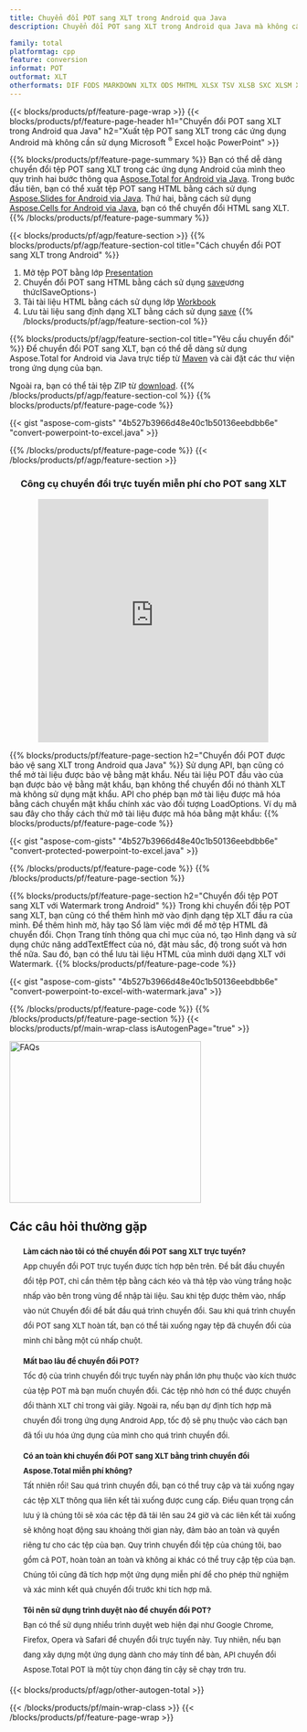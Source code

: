 ```yaml
---
title: Chuyển đổi POT sang XLT trong Android qua Java
description: Chuyển đổi POT sang XLT trong Android qua Java mà không cần sử dụng Microsoft Excel hoặc PowerPoint

family: total
platformtag: cpp
feature: conversion
informat: POT
outformat: XLT
otherformats: DIF FODS MARKDOWN XLTX ODS MHTML XLSX TSV XLSB SXC XLSM XLTM CSV EXCEL XLS XLAM DOC DOCX DOCM DOT DOTM DOTX ODT OTT RTF WORD WORDML TEXT FLATOPX
---
```

{{< blocks/products/pf/feature-page-wrap >}}
{{< blocks/products/pf/feature-page-header h1="Chuyển đổi POT sang XLT trong Android qua Java" h2="Xuất tệp POT sang XLT trong các ứng dụng Android mà không cần sử dụng Microsoft <sup>&reg;</sup> Excel hoặc PowerPoint" >}}

{{% blocks/products/pf/feature-page-summary %}}
Bạn có thể dễ dàng chuyển đổi tệp POT sang XLT trong các ứng dụng Android của mình theo quy trình hai bước thông qua [Aspose.Total for Android via Java](https://products.aspose.com/total/android-java/). Trong bước đầu tiên, bạn có thể xuất tệp POT sang HTML bằng cách sử dụng [Aspose.Slides for Android via Java](https://products.aspose.com/slides/android-java/). Thứ hai, bằng cách sử dụng [Aspose.Cells for Android via Java](https://products.aspose.com/cells/android-java/), bạn có thể chuyển đổi HTML sang XLT. 
{{% /blocks/products/pf/feature-page-summary  %}}

{{< blocks/products/pf/agp/feature-section >}}
{{% blocks/products/pf/agp/feature-section-col title="Cách chuyển đổi POT sang XLT trong Android" %}}
1. Mở tệp POT bằng lớp [Presentation](https://reference.aspose.com/slides/java/com.aspose.slides/Presentation)
2. Chuyển đổi POT sang HTML bằng cách sử dụng [save](https://reference.aspose.com/slides/java/com.aspose.slides/Presentation)ương thứcISaveOptions-)
3. Tải tài liệu HTML bằng cách sử dụng lớp [Workbook](https://reference.aspose.com/cells/java/com.aspose.cells/Workbook)
4. Lưu tài liệu sang định dạng XLT bằng cách sử dụng [save](https://reference.aspose.com/cells/java/com.aspose.cells/)
{{% /blocks/products/pf/agp/feature-section-col %}}

{{% blocks/products/pf/agp/feature-section-col title="Yêu cầu chuyển đổi" %}}
Để chuyển đổi POT sang XLT, bạn có thể dễ dàng sử dụng Aspose.Total for Android via Java trực tiếp từ [Maven](https://releases.aspose.com/total/java/) và cài đặt các thư viện trong ứng dụng của bạn.

Ngoài ra, bạn có thể tải tệp ZIP từ [download](https://releases.aspose.com/total/androidjava).
{{% /blocks/products/pf/agp/feature-section-col %}}
{{% blocks/products/pf/feature-page-code %}}

{{< gist "aspose-com-gists" "4b527b3966d48e40c1b50136eebdbb6e" "convert-powerpoint-to-excel.java" >}}



{{% /blocks/products/pf/feature-page-code %}}
{{< /blocks/products/pf/agp/feature-section >}}

<div class="container-fluid agp-content bg-white aboutfile box-1 vh100 section nopbtm">
<div class=container>
<div class=row>
<div class="demobox tc col-md-12 padding-0" align="center">

<h3>Công cụ chuyển đổi trực tuyến miễn phí cho POT sang XLT</h3>

<iframe title="Công cụ trực tuyến chuyển đổi từ pot sang xlt" style="border: none; height: 426px;" scrolling="no" src="https://total-conversion-app-65z5r2lp.k8s.dynabic.com/?to=xlt&from=pot" id="child-iframe" width="80%"></iframe>

</div></div>
</div></div>

{{% blocks/products/pf/feature-page-section  h2="Chuyển đổi POT được bảo vệ sang XLT trong Android qua Java" %}}
Sử dụng API, bạn cũng có thể mở tài liệu được bảo vệ bằng mật khẩu. Nếu tài liệu POT đầu vào của bạn được bảo vệ bằng mật khẩu, bạn không thể chuyển đổi nó thành XLT mà không sử dụng mật khẩu. API cho phép bạn mở tài liệu được mã hóa bằng cách chuyển mật khẩu chính xác vào đối tượng LoadOptions. Ví dụ mã sau đây cho thấy cách thử mở tài liệu được mã hóa bằng mật khẩu:
{{% blocks/products/pf/feature-page-code %}}

{{< gist "aspose-com-gists" "4b527b3966d48e40c1b50136eebdbb6e" "convert-protected-powerpoint-to-excel.java" >}}

{{% /blocks/products/pf/feature-page-code  %}}
{{% /blocks/products/pf/feature-page-section %}}

{{% blocks/products/pf/feature-page-section  h2="Chuyển đổi tệp POT sang XLT với Watermark trong Android" %}}
Trong khi chuyển đổi tệp POT sang XLT, bạn cũng có thể thêm hình mờ vào định dạng tệp XLT đầu ra của mình. Để thêm hình mờ, hãy tạo Sổ làm việc mới để mở tệp HTML đã chuyển đổi. Chọn Trang tính thông qua chỉ mục của nó, tạo Hình dạng và sử dụng chức năng addTextEffect của nó, đặt màu sắc, độ trong suốt và hơn thế nữa. Sau đó, bạn có thể lưu tài liệu HTML của mình dưới dạng XLT với Watermark.
{{% blocks/products/pf/feature-page-code %}}

{{< gist "aspose-com-gists" "4b527b3966d48e40c1b50136eebdbb6e" "convert-powerpoint-to-excel-with-watermark.java" >}}

{{% /blocks/products/pf/feature-page-code  %}}
{{% /blocks/products/pf/feature-page-section %}}
{{< blocks/products/pf/main-wrap-class isAutogenPage="true" >}}
<style>.howtolist li{margin-right: 0!important;line-height: 26px;position: relative;margin-bottom: 10px;font-size: 13px;list-style-type: none;}</style>
<div class="col-md-12 tl bg-gray-dark howtolist section">
  <a class="anchor" name="faqpage"></a>
  <div class="container tl dflex" itemscope="" itemtype="https://schema.org/FAQPage">
      <div class="col-md-4 howtosectiongfx">
          <img class="social-panel-hide-on-mobile" src="https://www.groupdocs.cloud/templates/brand/images/groupdocs/conversion/groupdocs_conversion-brand.png" alt="FAQs" width="335" height="283">
      </div>
      <div class="howtosection col-md-8">
          <div>
              <h2>Các câu hỏi thường gặp</h2>
              <ul>
                  <li itemscope="" itemprop="mainEntity" itemtype="https://schema.org/Question">
                      <div>
                          <span itemprop="name"><b>Làm cách nào tôi có thể chuyển đổi POT sang XLT trực tuyến?</b></span>
                      </div>
                      <div itemscope="" itemprop="acceptedAnswer" itemtype="https://schema.org/Answer">
                          <span itemprop="text">App chuyển đổi POT trực tuyến được tích hợp bên trên. Để bắt đầu chuyển đổi tệp POT, chỉ cần thêm tệp bằng cách kéo và thả tệp vào vùng trắng hoặc nhấp vào bên trong vùng để nhập tài liệu. Sau khi tệp được thêm vào, nhấp vào nút Chuyển đổi để bắt đầu quá trình chuyển đổi. Sau khi quá trình chuyển đổi POT sang XLT hoàn tất, bạn có thể tải xuống ngay tệp đã chuyển đổi của mình chỉ bằng một cú nhấp chuột.</span>
                      </div>
                  </li>
                  <li itemscope="" itemprop="mainEntity" itemtype="https://schema.org/Question">
                      <div>
                          <span itemprop="name"><b>Mất bao lâu để chuyển đổi POT?</b></span>
                      </div>
                      <div itemscope="" itemprop="acceptedAnswer" itemtype="https://schema.org/Answer">
                          <span itemprop="text">Tốc độ của trình chuyển đổi trực tuyến này phần lớn phụ thuộc vào kích thước của tệp POT mà bạn muốn chuyển đổi. Các tệp nhỏ hơn có thể được chuyển đổi thành XLT chỉ trong vài giây. Ngoài ra, nếu bạn dự định tích hợp mã chuyển đổi trong ứng dụng Android App, tốc độ sẽ phụ thuộc vào cách bạn đã tối ưu hóa ứng dụng của mình cho quá trình chuyển đổi.</span>
                      </div>
                  </li>
                  <li itemscope="" itemprop="mainEntity" itemtype="https://schema.org/Question">
                      <div>
                          <span itemprop="name"><b>Có an toàn khi chuyển đổi POT sang XLT bằng trình chuyển đổi Aspose.Total miễn phí không?</b></span>
                      </div>
                      <div itemscope="" itemprop="acceptedAnswer" itemtype="https://schema.org/Answer">
                          <span itemprop="text">Tất nhiên rồi! Sau quá trình chuyển đổi, bạn có thể truy cập và tải xuống ngay các tệp XLT thông qua liên kết tải xuống được cung cấp. Điều quan trọng cần lưu ý là chúng tôi sẽ xóa các tệp đã tải lên sau 24 giờ và các liên kết tải xuống sẽ không hoạt động sau khoảng thời gian này, đảm bảo an toàn và quyền riêng tư cho các tệp của bạn. Quy trình chuyển đổi tệp của chúng tôi, bao gồm cả POT, hoàn toàn an toàn và không ai khác có thể truy cập tệp của bạn. Chúng tôi cũng đã tích hợp một ứng dụng miễn phí để cho phép thử nghiệm và xác minh kết quả chuyển đổi trước khi tích hợp mã.</span>
                      </div>
                  </li>                 
                  <li itemscope="" itemprop="mainEntity" itemtype="https://schema.org/Question">
                      <div>
                          <span itemprop="name"><b>Tôi nên sử dụng trình duyệt nào để chuyển đổi POT?</b></span>
                      </div>
                      <div itemscope="" itemprop="acceptedAnswer" itemtype="https://schema.org/Answer">
                          <span itemprop="text">Bạn có thể sử dụng nhiều trình duyệt web hiện đại như Google Chrome, Firefox, Opera và Safari để chuyển đổi trực tuyến này. Tuy nhiên, nếu bạn đang xây dựng một ứng dụng dành cho máy tính để bàn, API chuyển đổi Aspose.Total POT là một tùy chọn đáng tin cậy sẽ chạy trơn tru.</span>
                      </div>
                  </li>
              </ul>
          </div>
      </div>
  </div>
{{< blocks/products/pf/agp/other-autogen-total >}}


{{< /blocks/products/pf/main-wrap-class >}}
{{< /blocks/products/pf/feature-page-wrap >}}